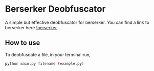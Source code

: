 
# Berserker Deobfuscator

A simple but effective deobfuscator for berserker. You can find a link to berserker here [!berserker](https://github.com/billythegoat356/Berserker)
 

## How to use

To deobfuscate a file, in your terminal run,

```bash
python main.py filename (example.py)
```

